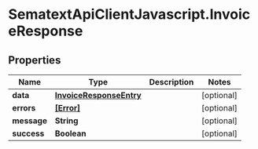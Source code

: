 # SematextApiClientJavascript.InvoiceResponse

## Properties

| Name        | Type                                                | Description | Notes      |
| ----------- | --------------------------------------------------- | ----------- | ---------- |
| **data**    | [**InvoiceResponseEntry**](InvoiceResponseEntry.md) |             | [optional] |
| **errors**  | [**[Error]**](Error.md)                             |             | [optional] |
| **message** | **String**                                          |             | [optional] |
| **success** | **Boolean**                                         |             | [optional] |
